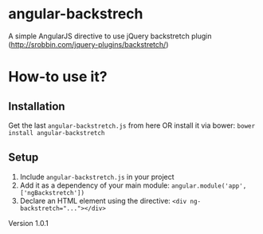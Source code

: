 angular-backstrech
==================

A simple AngularJS directive to use jQuery backstretch plugin (http://srobbin.com/jquery-plugins/backstretch/)

# How-to use it?

## Installation

Get the last `angular-backstretch.js` from here OR install it via bower: `bower install angular-backstretch`

## Setup

1. Include `angular-backstretch.js` in your project
2. Add it as a dependency of your main module: `angular.module('app', ['ngBackstretch'])`
3. Declare an HTML element using the directive: `<div ng-backstretch="..."></div>`

Version 1.0.1
